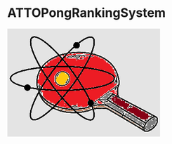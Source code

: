 # ATTOPongRankingSystem

![](https://github.com/Attolab/ATTOPongRankingSystem/blob/main/Attopong4.png)